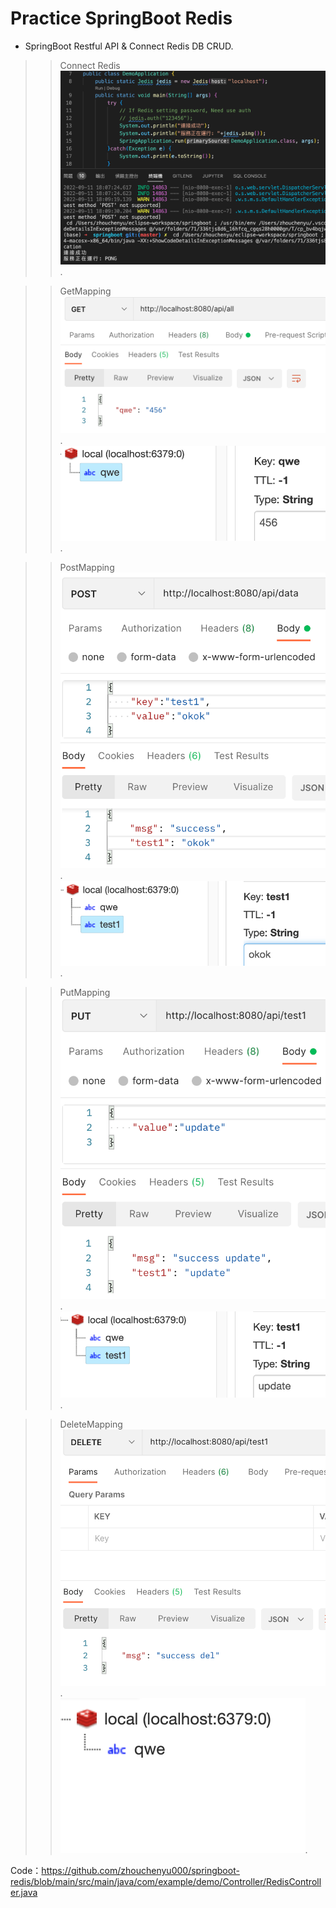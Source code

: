 # Practice SpringBoot Redis

* SpringBoot Restful API & Connect Redis DB CRUD. 
>>Connect Redis  
![image](demo_img/connect.png?raw=true). 
  
>>GetMapping  
![image](demo_img/get.png?raw=true).  
![image](demo_img/get_db.png?raw=true).  
  
>>PostMapping  
![image](demo_img/post_.png?raw=true).  
![image](demo_img/post_db.png?raw=true).  
  
>>PutMapping  
![image](demo_img/put.png?raw=true).  
![image](demo_img/put_db.png?raw=true).  
  
>>DeleteMapping  
![image](demo_img/del.png?raw=true).  
![image](demo_img/del_db.png?raw=true).  
  
Code：https://github.com/zhouchenyu000/springboot-redis/blob/main/src/main/java/com/example/demo/Controller/RedisController.java

